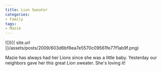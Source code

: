 ```yaml
---
title: Lion Sweater
categories:
- Family
tags:
- Mazie
---
```


![]({{ site.url }}/assets/posts/2009/603d6bf8ea7e5570c09561fe77f1ab9f.png)
  



Mazie has always had her Lions since she was a little baby. Yesterday our neighbors gave her this great Lion sweater. She's loving it!
